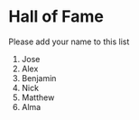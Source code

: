 # Hall of Fame
Please add your name to this list

1. Jose
2. Alex
3. Benjamin
4. Nick
5. Matthew
6. Alma

